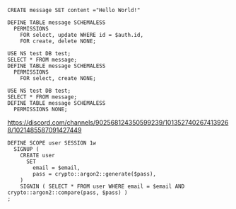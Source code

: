```
CREATE message SET content ="Hello World!"
```

```
DEFINE TABLE message SCHEMALESS
  PERMISSIONS
    FOR select, update WHERE id = $auth.id, 
    FOR create, delete NONE;
```

```
USE NS test DB test;
SELECT * FROM message;
DEFINE TABLE message SCHEMALESS
  PERMISSIONS
    FOR select, create NONE;
```


```
USE NS test DB test;
SELECT * FROM message;
DEFINE TABLE message SCHEMALESS
  PERMISSIONS NONE;
```


https://discord.com/channels/902568124350599239/1013527402674139268/1021485587091427449
```
DEFINE SCOPE user SESSION 1w
  SIGNUP (
    CREATE user
      SET
        email = $email,
        pass = crypto::argon2::generate($pass),
    )
    SIGNIN ( SELECT * FROM user WHERE email = $email AND crypto::argon2::compare(pass, $pass) )
;
```